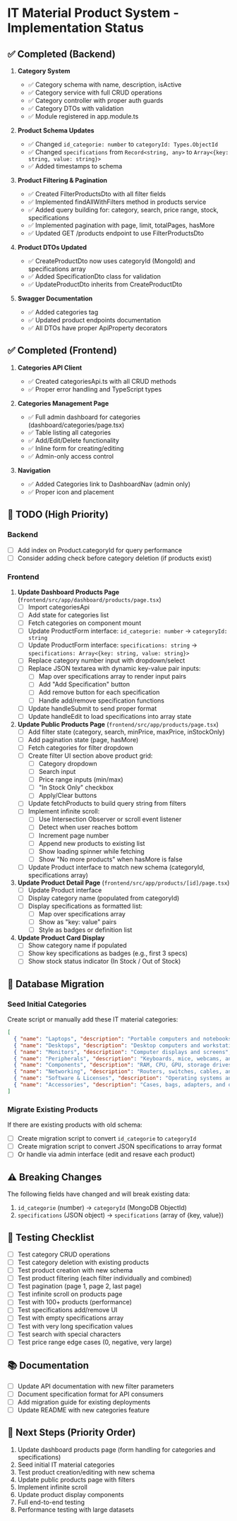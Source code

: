 # IT Material Product System - Implementation Status

## ✅ Completed (Backend)

1. **Category System**
   - ✅ Category schema with name, description, isActive
   - ✅ Category service with full CRUD operations
   - ✅ Category controller with proper auth guards
   - ✅ Category DTOs with validation
   - ✅ Module registered in app.module.ts

2. **Product Schema Updates**
   - ✅ Changed `id_categorie: number` to `categoryId: Types.ObjectId`
   - ✅ Changed `specifications` from `Record<string, any>` to `Array<{key: string, value: string}>`
   - ✅ Added timestamps to schema

3. **Product Filtering & Pagination**
   - ✅ Created FilterProductsDto with all filter fields
   - ✅ Implemented findAllWithFilters method in products service
   - ✅ Added query building for: category, search, price range, stock, specifications
   - ✅ Implemented pagination with page, limit, totalPages, hasMore
   - ✅ Updated GET /products endpoint to use FilterProductsDto

4. **Product DTOs Updated**
   - ✅ CreateProductDto now uses categoryId (MongoId) and specifications array
   - ✅ Added SpecificationDto class for validation
   - ✅ UpdateProductDto inherits from CreateProductDto

5. **Swagger Documentation**
   - ✅ Added categories tag
   - ✅ Updated product endpoints documentation
   - ✅ All DTOs have proper ApiProperty decorators

## ✅ Completed (Frontend)

1. **Categories API Client**
   - ✅ Created categoriesApi.ts with all CRUD methods
   - ✅ Proper error handling and TypeScript types

2. **Categories Management Page**
   - ✅ Full admin dashboard for categories (dashboard/categories/page.tsx)
   - ✅ Table listing all categories
   - ✅ Add/Edit/Delete functionality
   - ✅ Inline form for creating/editing
   - ✅ Admin-only access control

3. **Navigation**
   - ✅ Added Categories link to DashboardNav (admin only)
   - ✅ Proper icon and placement

## 🚧 TODO (High Priority)

### Backend
- [ ] Add index on Product.categoryId for query performance
- [ ] Consider adding check before category deletion (if products exist)

### Frontend

1. **Update Dashboard Products Page** (`frontend/src/app/dashboard/products/page.tsx`)
   - [ ] Import categoriesApi
   - [ ] Add state for categories list
   - [ ] Fetch categories on component mount
   - [ ] Update ProductForm interface: `id_categorie: number` → `categoryId: string`
   - [ ] Update ProductForm interface: `specifications: string` → `specifications: Array<{key: string, value: string}>`
   - [ ] Replace category number input with dropdown/select
   - [ ] Replace JSON textarea with dynamic key-value pair inputs:
     - [ ] Map over specifications array to render input pairs
     - [ ] Add "Add Specification" button
     - [ ] Add remove button for each specification
     - [ ] Handle add/remove specification functions
   - [ ] Update handleSubmit to send proper format
   - [ ] Update handleEdit to load specifications into array state

2. **Update Public Products Page** (`frontend/src/app/products/page.tsx`)
   - [ ] Add filter state (category, search, minPrice, maxPrice, inStockOnly)
   - [ ] Add pagination state (page, hasMore)
   - [ ] Fetch categories for filter dropdown
   - [ ] Create filter UI section above product grid:
     - [ ] Category dropdown
     - [ ] Search input
     - [ ] Price range inputs (min/max)
     - [ ] "In Stock Only" checkbox
     - [ ] Apply/Clear buttons
   - [ ] Update fetchProducts to build query string from filters
   - [ ] Implement infinite scroll:
     - [ ] Use Intersection Observer or scroll event listener
     - [ ] Detect when user reaches bottom
     - [ ] Increment page number
     - [ ] Append new products to existing list
     - [ ] Show loading spinner while fetching
     - [ ] Show "No more products" when hasMore is false
   - [ ] Update Product interface to match new schema (categoryId, specifications array)

3. **Update Product Detail Page** (`frontend/src/app/products/[id]/page.tsx`)
   - [ ] Update Product interface
   - [ ] Display category name (populated from categoryId)
   - [ ] Display specifications as formatted list:
     - [ ] Map over specifications array
     - [ ] Show as "key: value" pairs
     - [ ] Style as badges or definition list

4. **Update Product Card Display**
   - [ ] Show category name if populated
   - [ ] Show key specifications as badges (e.g., first 3 specs)
   - [ ] Show stock status indicator (In Stock / Out of Stock)

## 📝 Database Migration

### Seed Initial Categories
Create script or manually add these IT material categories:
```json
[
  { "name": "Laptops", "description": "Portable computers and notebooks", "isActive": true },
  { "name": "Desktops", "description": "Desktop computers and workstations", "isActive": true },
  { "name": "Monitors", "description": "Computer displays and screens", "isActive": true },
  { "name": "Peripherals", "description": "Keyboards, mice, webcams, and accessories", "isActive": true },
  { "name": "Components", "description": "RAM, CPU, GPU, storage drives", "isActive": true },
  { "name": "Networking", "description": "Routers, switches, cables, and network equipment", "isActive": true },
  { "name": "Software & Licenses", "description": "Operating systems and software licenses", "isActive": true },
  { "name": "Accessories", "description": "Cases, bags, adapters, and other accessories", "isActive": true }
]
```

### Migrate Existing Products
If there are existing products with old schema:
- [ ] Create migration script to convert `id_categorie` to `categoryId`
- [ ] Create migration script to convert JSON specifications to array format
- [ ] Or handle via admin interface (edit and resave each product)

## ⚠️ Breaking Changes

The following fields have changed and will break existing data:
1. `id_categorie` (number) → `categoryId` (MongoDB ObjectId)
2. `specifications` (JSON object) → `specifications` (array of {key, value})

## 🧪 Testing Checklist

- [ ] Test category CRUD operations
- [ ] Test category deletion with existing products
- [ ] Test product creation with new schema
- [ ] Test product filtering (each filter individually and combined)
- [ ] Test pagination (page 1, page 2, last page)
- [ ] Test infinite scroll on products page
- [ ] Test with 100+ products (performance)
- [ ] Test specifications add/remove UI
- [ ] Test with empty specifications array
- [ ] Test with very long specification values
- [ ] Test search with special characters
- [ ] Test price range edge cases (0, negative, very large)

## 📚 Documentation

- [ ] Update API documentation with new filter parameters
- [ ] Document specification format for API consumers
- [ ] Add migration guide for existing deployments
- [ ] Update README with new categories feature

## 🎯 Next Steps (Priority Order)

1. Update dashboard products page (form handling for categories and specifications)
2. Seed initial IT material categories
3. Test product creation/editing with new schema
4. Update public products page with filters
5. Implement infinite scroll
6. Update product display components
7. Full end-to-end testing
8. Performance testing with large datasets


